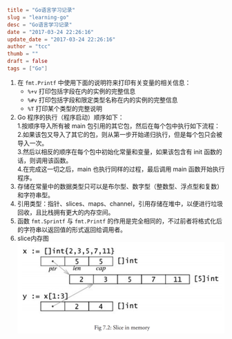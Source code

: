 ```toml
title = "Go语言学习记录"
slug = "learning-go"
desc = "Go语言学习记录"
date = "2017-03-24 22:26:16"
update_date = "2017-03-24 22:26:16"
author = "tcc"
thumb = ""
draft = false
tags = ["Go"]
```
1. 在 `fmt.Printf` 中使用下面的说明符来打印有关变量的相关信息：<br>
    - `%+v` 打印包括字段在内的实例的完整信息<br>
    - `%#v` 打印包括字段和限定类型名称在内的实例的完整信息 <br>
    - `%T` 打印某个类型的完整说明
2. Go 程序的执行（程序启动）顺序如下：<br>
      1.按顺序导入所有被 main 包引用的其它包，然后在每个包中执行如下流程：<br>
      2.如果该包又导入了其它的包，则从第一步开始递归执行，但是每个包只会被导入一次。<br>
      3.然后以相反的顺序在每个包中初始化常量和变量，如果该包含有 init 函数的话，则调用该函数。<br>
      4.在完成这一切之后，main 也执行同样的过程，最后调用 main 函数开始执行程序。
3. 存储在常量中的数据类型只可以是布尔型、数字型（整数型、浮点型和复数）和字符串型。
4. 引用类型：指针、slices、maps、channel，引用存储在堆中，以便进行垃圾回收，且比栈拥有更大的内存空间。
5. 函数 `fmt.Sprintf` 与 `fmt.Printf` 的作用是完全相同的，不过前者将格式化后的字符串以返回值的形式返回给调用者。
6. slice内存图
![](/media/slice_in_memory.png)
